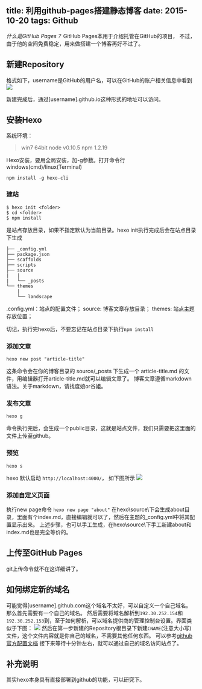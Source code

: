 title: 利用github-pages搭建静态博客
date: 2015-10-20
tags: Github
---

*什么是GitHub Pages？*
GitHub Pages本用于介绍托管在GitHub的项目， 不过，由于他的空间免费稳定，用来做搭建一个博客再好不过了。
<!--more-->
## 新建Repository
格式如下，username是GitHub的用户名，可以在GitHub的账户相关信息中看到
![](http://7xlxb6.com1.z0.glb.clouddn.com/imagesGitHub%20Pages%2001.png)

新建完成后，通过[username].github.io这种形式的地址可以访问。

## 安装Hexo

系统环境：
> win7 64bit
node v0.10.5
npm 1.2.19

Hexo安装，要用全局安装，加-g参数。打开命令行windows(cmd)/linux(Terminal)
```shell 
npm install -g hexo-cli
```

### 建站

```shell 
$ hexo init <folder>
$ cd <folder>
$ npm install
```
<folder>是站点存放目录，如果不指定<folder>默认为当前目录。hexo init执行完成后会在站点目录下生成
```
├── _config.yml
├── package.json
├── scaffolds
├── scripts
├── source
|   |
|   └── _posts
└── themes
    |
    └── landscape
```
.config.yml：站点的配置文件；
source:      博客文章存放目录；
themes:		 站点主题存放位置；

切记，执行完hexo后，不要忘记在站点目录下执行`npm install`

### 添加文章
```shell
hexo new post "article-title"
```
这条命令会在你的博客目录的 source/_posts 下生成一个 article-title.md 的文件，用编辑器打开article-title.md就可以编辑文章了。
博客文章遵循markdown语法。关于markdown，请找度娘or谷姐。

### 发布文章
```shell
hexo g
```
命令执行完后，会生成一个public目录，这就是站点文件，我们只需要把这里面的文件上传至github。
### 预览
```shell
hexo s
```
hexo 默认启动 `http://localhost:4000/`，
如下图所示
 ![](http://7xlxb6.com1.z0.glb.clouddn.com/hubidankanhexo-s.png) 

### 添加自定义页面
执行new page命令
`hexo new page "about"`
在hexo\source\下会生成about目录，里面有个index.md，直接编辑就可以了，然后在主题的_config.yml中将其配置显示出来。
上述步骤，也可以手工生成，在hexo\source\下手工新建about和index.md也是完全等价的。


## 上传至GitHub Pages
git上传命令就不在这详细讲了。

## 如何绑定新的域名
可能觉得[username].github.com这个域名不太好，可以自定义一个自己域名。那么首先需要有一个自己的域名。
然后需要将域名解析到`192.30.252.154`和`192.30.252.153`到，至于如何解析，可以域名提供商的管理控制台设置。界面类似于下图：
 ![](http://7xlxb6.com1.z0.glb.clouddn.com/hubidankandns.png) 
然后在第一步新建的Repository根目录下新建`CNAME`(注意大小写)文件，这个文件内容就是你自己的域名，不需要其他任何东西。
可以参考[github官方配置文档](https://help.github.com/articles/tips-for-configuring-an-a-record-with-your-dns-provider/) 
 接下来等待十分钟左右，就可以通过自己的域名访问站点了。


 ## 补充说明
 其实hexo本身具有直接部署到github的功能，可以研究下。